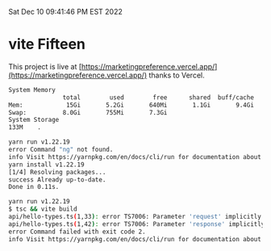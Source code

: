 Sat Dec 10 09:41:46 PM EST 2022

# vite Fifteen


This project is live at [https://marketingpreference.vercel.app/](https://marketingpreference.vercel.app/) thanks to Vercel.

```bash
System Memory
               total        used        free      shared  buff/cache   available
Mem:            15Gi       5.2Gi       640Mi       1.1Gi       9.4Gi       8.6Gi
Swap:          8.0Gi       755Mi       7.3Gi
System Storage
133M	.
```
```bash
yarn run v1.22.19
error Command "ng" not found.
info Visit https://yarnpkg.com/en/docs/cli/run for documentation about this command.
yarn install v1.22.19
[1/4] Resolving packages...
success Already up-to-date.
Done in 0.11s.
```
```bash
yarn run v1.22.19
$ tsc && vite build
api/hello-types.ts(1,33): error TS7006: Parameter 'request' implicitly has an 'any' type.
api/hello-types.ts(1,42): error TS7006: Parameter 'response' implicitly has an 'any' type.
error Command failed with exit code 2.
info Visit https://yarnpkg.com/en/docs/cli/run for documentation about this command.
```

